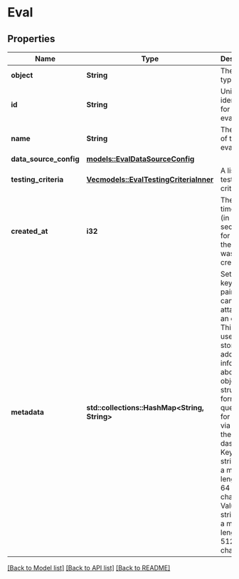 # Eval

## Properties

Name | Type | Description | Notes
------------ | ------------- | ------------- | -------------
**object** | **String** | The object type. | 
**id** | **String** | Unique identifier for the evaluation. | 
**name** | **String** | The name of the evaluation. | 
**data_source_config** | [**models::EvalDataSourceConfig**](Eval_data_source_config.md) |  | 
**testing_criteria** | [**Vec<models::EvalTestingCriteriaInner>**](Eval_testing_criteria_inner.md) | A list of testing criteria. | 
**created_at** | **i32** | The Unix timestamp (in seconds) for when the eval was created. | 
**metadata** | **std::collections::HashMap<String, String>** | Set of 16 key-value pairs that can be attached to an object. This can be useful for storing additional information about the object in a structured format, and querying for objects via API or the dashboard.   Keys are strings with a maximum length of 64 characters. Values are strings with a maximum length of 512 characters.  | 

[[Back to Model list]](../README.md#documentation-for-models) [[Back to API list]](../README.md#documentation-for-api-endpoints) [[Back to README]](../README.md)


